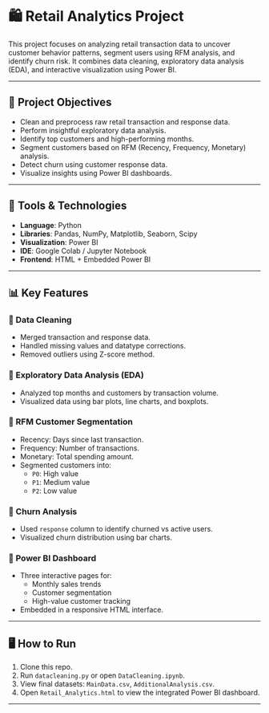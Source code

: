 # 🛍️ Retail Analytics Project

This project focuses on analyzing retail transaction data to uncover customer behavior patterns, segment users using RFM analysis, and identify churn risk. It combines data cleaning, exploratory data analysis (EDA), and interactive visualization using Power BI.

---

## 📌 Project Objectives

- Clean and preprocess raw retail transaction and response data.
- Perform insightful exploratory data analysis.
- Identify top customers and high-performing months.
- Segment customers based on RFM (Recency, Frequency, Monetary) analysis.
- Detect churn using customer response data.
- Visualize insights using Power BI dashboards.

---

## 🧰 Tools & Technologies

- **Language**: Python
- **Libraries**: Pandas, NumPy, Matplotlib, Seaborn, Scipy
- **Visualization**: Power BI
- **IDE**: Google Colab / Jupyter Notebook
- **Frontend**: HTML + Embedded Power BI

---

## 📊 Key Features

### 🔹 Data Cleaning
- Merged transaction and response data.
- Handled missing values and datatype corrections.
- Removed outliers using Z-score method.

### 🔹 Exploratory Data Analysis (EDA)
- Analyzed top months and customers by transaction volume.
- Visualized data using bar plots, line charts, and boxplots.

### 🔹 RFM Customer Segmentation
- Recency: Days since last transaction.
- Frequency: Number of transactions.
- Monetary: Total spending amount.
- Segmented customers into:
  - `P0`: High value
  - `P1`: Medium value
  - `P2`: Low value

### 🔹 Churn Analysis
- Used `response` column to identify churned vs active users.
- Visualized churn distribution using bar charts.

### 🔹 Power BI Dashboard
- Three interactive pages for:
  - Monthly sales trends
  - Customer segmentation
  - High-value customer tracking
- Embedded in a responsive HTML interface.

---

## 🖥️ How to Run

1. Clone this repo.
2. Run `datacleaning.py` or open `DataCleaning.ipynb`.
3. View final datasets: `MainData.csv`, `AdditionalAnalysis.csv`.
4. Open `Retail_Analytics.html` to view the integrated Power BI dashboard.

---



